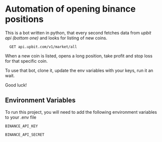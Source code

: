 
# Automation of opening binance positions

This is a bot written in python, that every second fetches data from *upbit api (bottom one)* and looks for listing of new coins.

```http
  GET api.upbit.com/v1/market/all
```

When a new coin is listed, opens a long position, take profit and stop loss for that specific coin.

To use that bot, clone it, update the env variables with your keys, run it an wait.

Good luck!

## Environment Variables

To run this project, you will need to add the following environment variables to your .env file

`BINANCE_API_KEY`

`BINANCE_API_SECRET`
